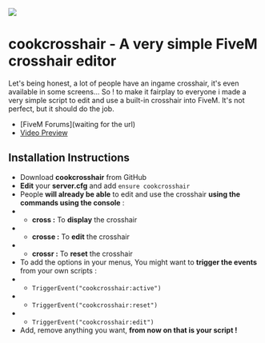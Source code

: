 ![](https://i.imgur.com/ugF1sPz.png)

# cookcrosshair - A very simple FiveM crosshair editor
Let's being honest, a lot of people have an ingame crosshair, it's even available in some screens... 
So ! to make it fairplay to everyone i made a very simple script to edit and use a built-in crosshair into FiveM.
It's not perfect, but it should do the job.

- [FiveM Forums](waiting for the url)
- [Video Preview](https://streamable.com/41qq12)

## Installation Instructions
- Download **cookcrosshair** from GitHub
- **Edit** your **server.cfg** and add ``ensure cookcrosshair``
- People **will already be able** to edit and use the crosshair **using the commands using the console** :
- - **cross :** To **display** the crosshair
- - **crosse :** To **edit** the crosshair
- - **crossr :** To **reset** the crosshair
- To add the options in your menus, You might want to **trigger the events** from your own scripts :
- - ``TriggerEvent("cookcrosshair:active")``
- - ``TriggerEvent("cookcrosshair:reset")``
- - ``TriggerEvent("cookcrosshair:edit")``
- Add, remove anything you want, **from now on that is your script !**
